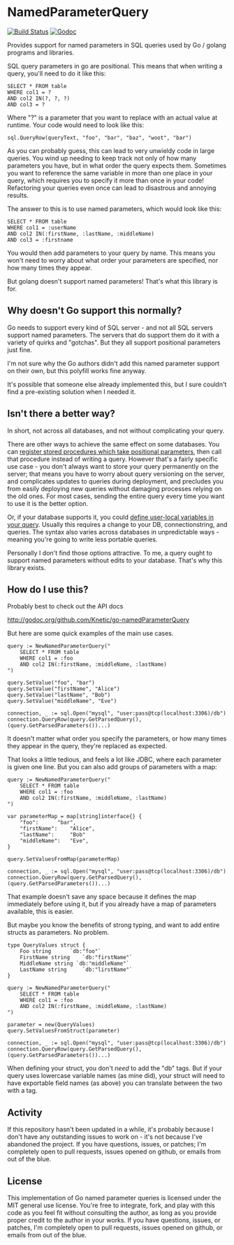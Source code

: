 NamedParameterQuery
====

[![Build Status](https://travis-ci.org/Knetic/go-namedParameterQuery.svg?branch=master)](https://travis-ci.org/Knetic/go-namedParameterQuery)
[![Godoc](https://godoc.org/github.com/Knetic/go-namedParameterQuery?status.png)](https://godoc.org/github.com/Knetic/go-namedParameterQuery)


Provides support for named parameters in SQL queries used by Go / golang programs and libraries.

SQL query parameters in go are positional. This means that
when writing a query, you'll need to do it like this:

	SELECT * FROM table
	WHERE col1 = ?
	AND col2 IN(?, ?, ?)
	AND col3 = ?

Where "?" is a parameter that you want to replace with an actual value at runtime.
Your code would need to look like this:

	sql.QueryRow(queryText, "foo", "bar", "baz", "woot", "bar")

As you can probably guess, this can lead to very unwieldy code in large queries.
You wind up needing to keep track not only of how many parameters you have, but in what
order the query expects them. Sometimes you want to reference the same variable in more than one place in your query, which requires you to specify it more than once in your code! Refactoring your queries even once can lead to disastrous
and annoying results.

The answer to this is to use named parameters, which would look like this:

	SELECT * FROM table
	WHERE col1 = :userName
	AND col2 IN(:firstName, :lastName, :middleName)
	AND col3 = :firstname

You would then add parameters to your query by name. This means you won't need to worry about what order your parameters are specified, nor how many times they appear.

But golang doesn't support named parameters! That's what this library is for.

Why doesn't Go support this normally?
--

Go needs to support every kind of SQL server - and not all SQL servers
support named parameters.
The servers that do support them do it with a variety of quirks and "gotchas".
But they all support positional parameters just fine.

I'm not sure why the Go authors didn't add this named parameter support
on their own, but this polyfill works fine anyway.

It's possible that someone else already implemented this, but I sure couldn't find
a pre-existing solution when I needed it.

Isn't there a better way?
--

In short, not across all databases, and not without complicating your query.

There are other ways to achieve the same effect on some databases. You can [register stored procedures which take positional parameters](http://www.mysqltutorial.org/stored-procedures-parameters.aspx), then call that procedure instead of writing a query. However that's a fairly specific use case - you don't always want to store your query permanently on the server; that means you have to worry about query versioning on the server, and complicates updates to queries during deployment, and precludes you from easily deploying new queries without damaging processes relying on the old ones. For most cases, sending the entire query every time you want to use it is the better option.

Or, if your database supports it, you could [define user-local variables in your query](http://stackoverflow.com/questions/5154246/mysql-connector-j-allow-user-variables). Usually this requires a change to your DB, connectionstring, and queries. The syntax also varies across databases in unpredictable ways - meaning you're going to write less portable queries.

Personally I don't find those options attractive. To me, a query ought to support named parameters without edits to your database. That's why this library exists.

How do I use this?
--

Probably best to check out the API docs

http://godoc.org/github.com/Knetic/go-namedParameterQuery

But here are some quick examples of the main use cases.

	query := NewNamedParameterQuery("
		SELECT * FROM table
		WHERE col1 = :foo
		AND col2 IN(:firstName, :middleName, :lastName)
	")

	query.SetValue("foo", "bar")
	query.SetValue("firstName", "Alice")
	query.SetValue("lastName", "Bob")
	query.SetValue("middleName", "Eve")

	connection, _ := sql.Open("mysql", "user:pass@tcp(localhost:3306)/db")
	connection.QueryRow(query.GetParsedQuery(), (query.GetParsedParameters())...)

It doesn't matter what order you specify the parameters, or how many times they appear in the query,
they're replaced as expected.

That looks a little tedious, and feels a lot like JDBC, where each parameter is given one line.
But you can also add groups of parameters with a map:

	query := NewNamedParameterQuery("
		SELECT * FROM table
		WHERE col1 = :foo
		AND col2 IN(:firstName, :middleName, :lastName)
	")

	var parameterMap = map[string]interface{} {
		"foo": 		"bar",
		"firstName": 	"Alice",
		"lastName": 	"Bob"
		"middleName": 	"Eve",
	}

	query.SetValuesFromMap(parameterMap)

	connection, _ := sql.Open("mysql", "user:pass@tcp(localhost:3306)/db")
	connection.QueryRow(query.GetParsedQuery(), (query.GetParsedParameters())...)

That example doesn't save any space because it defines the map immediately before using it,
but if you already have a map of parameters available, this is easier.

But maybe you know the benefits of strong typing, and want to add entire structs as parameters.
No problem.

	type QueryValues struct {
		Foo string		`db:"foo"`
		FirstName string 	`db:"firstName"`
		MiddleName string `db:"middleName"`
		LastName string 	`db:"lirstName"`
	}

	query := NewNamedParameterQuery("
		SELECT * FROM table
		WHERE col1 = :foo
		AND col2 IN(:firstName, :middleName, :lastName)
	")

	parameter = new(QueryValues)
	query.SetValuesFromStruct(parameter)

	connection, _ := sql.Open("mysql", "user:pass@tcp(localhost:3306)/db")
	connection.QueryRow(query.GetParsedQuery(), (query.GetParsedParameters())...)

When defining your struct, you don't *need* to add the "db" tags.
But if your query uses lowercase variable names (as mine did), your struct
will need to have exportable field names (as above) you can translate between the two
with a tag.

Activity
--

If this repository hasn't been updated in a while, it's probably because I don't have any outstanding issues to work on - it's not because I've abandoned the project. If you have questions, issues, or patches; I'm completely open to pull requests, issues opened on github, or emails from out of the blue.

License
--

This implementation of Go named parameter queries is licensed under the MIT general use license. You're free to integrate, fork, and play with this code as you feel fit without consulting the author, as long as you provide proper credit to the author in your works. If you have questions, issues, or patches, I'm completely open to pull requests, issues opened on github, or emails from out of the blue.
